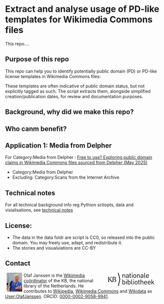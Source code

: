 # Extract and analyse usage of PD-like templates for Wikimedia Commons files

This repo....


## Purpose of this repo
This repo can help you to  identify potentially public domain (PD) or PD-like license templates
in Wikimedia Commons files:

These templates are often indicative of public domain status, but not explicitly
tagged as such. The script extracts them, alongside simplified creation/publication
dates, for review and documentation purposes.

## Background, why did we make this repo?

## Who canm benefit?

## Application 1: Media from Delpher
For Category:Media from Delpher : [Free to use? Exploring public domain claims in Wikimedia Commons files sourced from Delpher (May 2025)](https://kbnlwikimedia.github.io/wikimedia-commons_copyright-templates/stories/Free%20to%20use%20-%20Exploring%20public%20domain%20claims%20in%20Wikimedia%20Commons%20files%20sourced%20from%20Delpher%20(May%202025).html)

* Category:Media from Delpher
* Excluding: Category:Scans from the Internet Archive


## Technical notes
For all technical background info reg Pythion sctiopts, data and visialisations, see [technical notes](technical-notes.html)

## License:
* The data in the data foldr are script is CC0, so released into the public domain. You may freely use, adapt, and redistribute it.
* The stories and visualuiations are CC-BY

## Contact
<img align="left" src="media/389px-Olaf_Janssen_at_GLAM_WIKI_Tel_Aviv_Conference_2018.JPG" width="50" hspace="5" alt="Portrait of Olaf Janssen in 2018."/>

<img src="media/kblogo.png" align="right" hspace="20" width="150" alt="Logo of the KB, the national library of the Netherlands"/>

Olaf Janssen is the [Wikimedia coördinator](https://www.kb.nl/over-ons/experts/olaf-janssen) of the KB, the national library of the Netherlands. He contributes to [Wikipedia](https://nl.wikipedia.org/wiki/Wikipedia:GLAM/Koninklijke_Bibliotheek_en_Nationaal_Archief), [Wikimedia Commons](https://commons.wikimedia.org/wiki/Commons:Koninklijke_Bibliotheek) and [Wikidata](https://www.wikidata.org/wiki/Wikidata:GLAM/Koninklijke_Bibliotheek_Nederland) as [User:OlafJanssen](https://commons.wikimedia.org/wiki/User:OlafJanssen). ORCID: [0000-0002-9058-9941](https://orcid.org/0000-0002-9058-9941).

